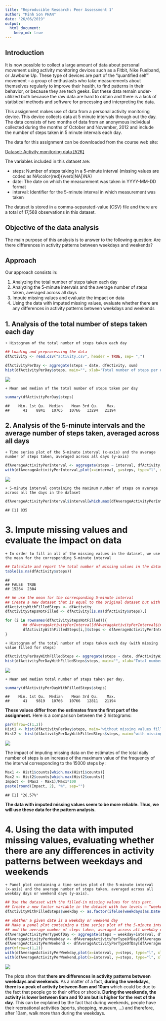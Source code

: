 ```yaml
---
title: "Reproducible Research: Peer Assessment 1"
author: "Minh Son PHAN"
date: "26/06/2019"
output: 
  html_document:
    keep_md: true
---
```




## Introduction

It is now possible to collect a large amount of data about personal movement using activity monitoring devices such as a Fitbit, Nike Fuelband, or Jawbone Up. These type of devices are part of the “quantified self” movement – a group of enthusiasts who take measurements about themselves regularly to improve their health, to find patterns in their behavior, or because they are tech geeks. But these data remain under-utilized both because the raw data are hard to obtain and there is a lack of statistical methods and software for processing and interpreting the data.

This assignment makes use of data from a personal activity monitoring device. This device collects data at 5 minute intervals through out the day. The data consists of two months of data from an anonymous individual collected during the months of October and November, 2012 and include the number of steps taken in 5 minute intervals each day.

The data for this assignment can be downloaded from the course web site:

[Dataset: Activity monitoring data [52K]](https://d396qusza40orc.cloudfront.net/repdata%2Fdata%2Factivity.zip)

The variables included in this dataset are:

- steps: Number of steps taking in a 5-minute interval (missing values are coded as NA\color{red}{\verb|NA|}NA)
- date: The date on which the measurement was taken in YYYY-MM-DD format
- interval: Identifier for the 5-minute interval in which measurement was taken

The dataset is stored in a comma-separated-value (CSV) file and there are a total of 17,568 observations in this dataset.


## Objective of the data analysis

The main purpose of this analysis is to answer to the following question: Are there differences in activity patterns between weekdays and weekends?


## Approach

Our approach consists in:

1. Analyzing the total number of steps taken each day
2. Analyzing the 5-minute intervals and the average number of steps taken, averaged across all days
3. Impute missing values and evaluate the impact on data
4. Using the data with imputed missing values, evaluate whether there are any differences in activity patterns between weekdays and weekends


## 1. Analysis of the total number of steps taken each day

    + Histogram of the total number of steps taken each day


```r
## Loading and preprocessing the data
dfActivity <- read.csv("activity.csv", header = TRUE, sep= ",")

dfActivityPerDay <- aggregate(steps ~ date, dfActivity, sum)
hist(dfActivityPerDay$steps, main="", xlab="Total number of steps per day", ylab="Frequency", col="Red")        
```

![](PA1_template_files/figure-html/unnamed-chunk-1-1.png)<!-- -->

    + Mean and median of the total number of steps taken per day


```r
summary(dfActivityPerDay$steps)
```

```
##    Min. 1st Qu.  Median    Mean 3rd Qu.    Max. 
##      41    8841   10765   10766   13294   21194
```

## 2. Analysis of the 5-minute intervals and the average number of steps taken, averaged across all days

    + Time series plot of the 5-minute interval (x-axis) and the average number of steps taken, averaged across all days (y-axis)


```r
dfAverageActivityPerInterval <- aggregate(steps ~ interval, dfActivity, mean)
with(dfAverageActivityPerInterval,plot(x=interval, y=steps, type="l", xlab="5-minute interval", ylab="Average number of steps across all days"))
```

![](PA1_template_files/figure-html/unnamed-chunk-3-1.png)<!-- -->


    + 5-minute interval containing the maximum number of steps on average across all the days in the dataset


```r
dfAverageActivityPerInterval$interval[which.max(dfAverageActivityPerInterval$steps)]
```

```
## [1] 835
```



# 3. Impute missing values and evaluate the impact on data

    + In order to fill in all of the missing values in the dataset, we use the mean for the corresponding 5-minute interval


```r
## Calculate and report the total number of missing values in the dataset (i.e. the total number of rows with NA)
table(is.na(dfActivity$steps))
```

```
## 
## FALSE  TRUE 
## 15264  2304
```

```r
## We use the mean for the corresponding 5-minute interval
## Create a new dataset that is equal to the original dataset but with the missing data filled in.
dfActivityWithFilledSteps <- dfActivity 
dfActivityStepsNotFilled <- dfActivity[is.na(dfActivity$steps),]

for (i in rownames(dfActivityStepsNotFilled)){
        ## dfAverageActivityPerInterval[dfAverageActivityPerInterval$interval == dfActivityStepsNotFilled[i,]$interval,]$steps
        dfActivityWithFilledSteps[i,]$steps <- dfAverageActivityPerInterval[dfAverageActivityPerInterval$interval == dfActivityStepsNotFilled[i,]$interval,]$steps
}
```

    + Histogram of the total number of steps taken each day (with missing value filled for steps)


```r
dfActivityPerDayWithFilledSteps <- aggregate(steps ~ date, dfActivityWithFilledSteps, sum)
hist(dfActivityPerDayWithFilledSteps$steps, main="", xlab="Total number of steps per day", ylab="Frequency", col="Red")        
```

![](PA1_template_files/figure-html/unnamed-chunk-6-1.png)<!-- -->


    + Mean and median total number of steps taken per day. 

```r
summary(dfActivityPerDayWithFilledSteps$steps)
```

```
##    Min. 1st Qu.  Median    Mean 3rd Qu.    Max. 
##      41    9819   10766   10766   12811   21194
```

**These values differ from the estimates from the first part of the assignment.** Here is a comparison between the 2 histograms: 

```r
par(mfrow=c(1,2))
Hist1 <- hist(dfActivityPerDay$steps, main="without missing values filled", xlab="Total number of steps per day", ylab="Frequency", col="Red", ylim=c(0, 35))        
Hist2 <- hist(dfActivityPerDayWithFilledSteps$steps, main="with missing value filled", xlab="Total number of steps per day", ylab="Frequency", col="Blue")        
```

![](PA1_template_files/figure-html/unnamed-chunk-8-1.png)<!-- -->

The impact of imputing missing data on the estimates of the total daily number of steps is an increase of the maximum value of the frequency of the interval corresponding to the 15000 steps by :

```r
Max1 <- Hist1$counts[which.max(Hist1$counts)]
Max2 <- Hist2$counts[which.max(Hist2$counts)]
Impact <- (Max2 - Max1)/Max1*100
paste(round(Impact, 2), "%", sep="")
```

```
## [1] "28.57%"
```


**The data with imputed missing values seem to be more reliable. Thus, we will use these data for the pattern analysis.**


# 4. Using the data with imputed missing values, evaluating whether there are any differences in activity patterns between weekdays and weekends

    + Panel plot containing a time series plot of the 5-minute interval (x-axis) and the average number of steps taken, averaged across all weekday days or weekend days (y-axis).


```r
## Use the dataset with the filled-in missing values for this part.
## Create a new factor variable in the dataset with two levels – “weekday” and “weekend” indicating 
dfActivityWithFilledSteps$weekday <- as.factor(ifelse(weekdays(as.Date(dfActivityWithFilledSteps$date)) %in% c("samedi", "dimanche"), "weekend", "weekday"))

## whether a given date is a weekday or weekend day
## Make a panel plot containing a time series plot of the 5-minute interval (x-axis) 
## and the average number of steps taken, averaged across all weekday days or weekend days (y-axis).
dfAverageActivityPerTypeOfDay <- aggregate(steps ~ weekday+interval, dfActivityWithFilledSteps, mean)
dfAverageActivityPerWeekday <- dfAverageActivityPerTypeOfDay[dfAverageActivityPerTypeOfDay$weekday == "weekday",]
dfAverageActivityPerWeekend <- dfAverageActivityPerTypeOfDay[dfAverageActivityPerTypeOfDay$weekday == "weekend",]
par(mfrow=c(1,2))
with(dfAverageActivityPerWeekday,plot(x=interval, y=steps, type="l", xlab="5-minute interval", ylab="Average number of steps across weekdays", ylim=c(0, 230)))
with(dfAverageActivityPerWeekend,plot(x=interval, y=steps, type="l", xlab="5-minute interval", ylab="Average number of steps across weekends", ylim=c(0, 230)))
```

![](PA1_template_files/figure-html/unnamed-chunk-10-1.png)<!-- -->

The plots show that **there are differences in activity patterns between weekdays and weekends**. As a matter of a fact, **during the weekdays, there is a peak of activity between 8am and 10am** which could be due to the fact that people go to their office or shools. **During the weekends, the activity is lower between 8am and 10 am but is higher for the rest of the day**. This can be explained by the fact that during weekends, people have their recreational activities (sports, shopping, museum, ...) and therefore, after 10am, walk more than during the weekdays. 
